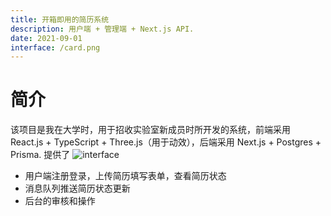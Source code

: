 ```yaml
---
title: 开箱即用的简历系统
description: 用户端 + 管理端 + Next.js API.
date: 2021-09-01
interface: /card.png
---
```

# 简介

该项目是我在大学时，用于招收实验室新成员时所开发的系统，前端采用 React.js + TypeScript + Three.js（用于动效），后端采用 Next.js + Postgres + Prisma.
提供了
![interface](https://www.gitkraken.com/wp-content/uploads/2022/10/netflix-150x150.png)
- 用户端注册登录，上传简历填写表单，查看简历状态
- 消息队列推送简历状态更新
- 后台的审核和操作
